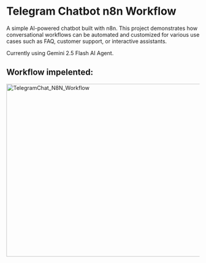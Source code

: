 # Telegram Chatbot n8n Workflow

A simple AI-powered chatbot built with n8n.
This project demonstrates how conversational workflows can be automated and customized for various use cases such as FAQ, customer support, or interactive assistants.

Currently using Gemini 2.5 Flash AI Agent.

## Workflow impelented:

<img width="949" height="452" alt="TelegramChat_N8N_Workflow" src="https://github.com/user-attachments/assets/1e8b0b61-480a-46e9-b20a-e16b20f11e1f" />
